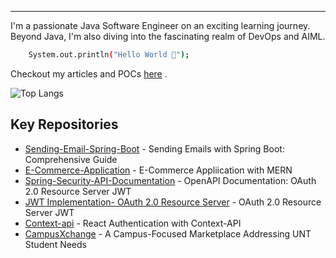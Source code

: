 ---
I'm a passionate Java Software Engineer on an exciting learning journey.
Beyond Java, I'm also diving into the fascinating realm of DevOps and AIML.

```bash
    System.out.println("Hello World 👋");
```

Checkout my articles and POCs [here](https://aa1588.github.io/profile/) .
<!--- ![Amrit's GitHub stats](https://github-readme-stats.vercel.app/api?username=amritcsadhikari&show_icons=true&theme=cobalt) -->

![Top Langs](https://github-readme-stats.vercel.app/api/top-langs/?username=aa1588&layout=compact&show_icons=true&theme=highcontrast)

<!---## Amrit Adhikari 
 Developer At - [THE STACK SCHOOL](https://github.com/thestackschool) -->

<!--
**aa1588/aa1588** is a ✨ _special_ ✨ repository because its `README.md` (this file) appears on your GitHub profile.

Here are some ideas to get you started:

- 🔭 I’m currently working on ...
- 🌱 I’m currently learning ...
- 👯 I’m looking to collaborate on ...
- 🤔 I’m looking for help with ...
- 💬 Ask me about ...
- 📫 How to reach me: ...
- 😄 Pronouns: ...
- ⚡ Fun fact: ...
-->
## Key Repositories

* [Sending-Email-Spring-Boot](https://github.com/aa1588/Sending-Email-Spring-Boot) - Sending Emails with Spring Boot: Comprehensive Guide
* [E-Commerce-Application](https://github.com/aa1588/E-Commerce-Application) - E-Commerce Appliication with MERN
* [Spring-Security-API-Documentation](https://github.com/aa1588/Spring-Security-API-Documentation) - OpenAPI Documentation: OAuth 2.0 Resource Server JWT
* [JWT Implementation- OAuth 2.0 Resource Server](https://github.com/aa1588/Jwt-oauth2-resource-server) - OAuth 2.0 Resource Server JWT
* [Context-api](https://github.com/aa1588/React-Context-ProtectedRoutes-Authentication-Fullstack) - React Authentication with Context-API
* [CampusXchange](https://github.com/aa1588/campusXchange) - A Campus-Focused Marketplace Addressing UNT Student Needs
